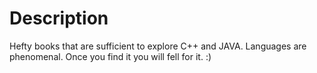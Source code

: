 # Description
Hefty books that are sufficient to explore C++ and JAVA. Languages are phenomenal. Once you find it you will fell for it. :)
